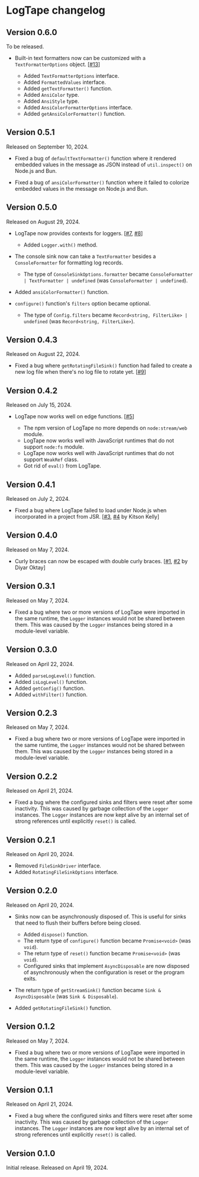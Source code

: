 <!-- deno-fmt-ignore-file -->

LogTape changelog
=================

Version 0.6.0
-------------

To be released.

 -  Built-in text formatters now can be customized with a `TextFormatterOptions`
    object.  [[#13]]

     -  Added `TextFormatterOptions` interface.
     -  Added `FormattedValues` interface.
     -  Added `getTextFormatter()` function.
     -  Added `AnsiColor` type.
     -  Added `AnsiStyle` type.
     -  Added `AnsiColorFormatterOptions` interface.
     -  Added `getAnsiColorFormatter()` function.

[#13]: https://github.com/dahlia/logtape/issues/13


Version 0.5.1
-------------

Released on September 10, 2024.

 -  Fixed a bug of `defaultTextFormatter()` function where it rendered embedded
    values in the message as JSON instead of `util.inspect()` on Node.js and
    Bun.

 -  Fixed a bug of `ansiColorFormatter()` function where it failed to colorize
    embedded values in the message on Node.js and Bun.


Version 0.5.0
-------------

Released on August 29, 2024.

 -  LogTape now provides contexts for loggers.  [[#7], [#8]]

     -  Added `Logger.with()` method.

 -  The console sink now can take a `TextFormatter` besides a `ConsoleFormatter`
    for formatting log records.

     -  The type of `ConsoleSinkOptions.formatter` became
        `ConsoleFormatter | TextFormatter | undefined`
        (was `ConsoleFormatter | undefined`).

 -  Added `ansiColorFormatter()` function.

 -  `configure()` function's `filters` option became optional.

     -  The type of `Config.filters` became
        `Record<string, FilterLike> | undefined`
        (was `Record<string, FilterLike>`).

[#7]: https://github.com/dahlia/logtape/issues/7
[#8]: https://github.com/dahlia/logtape/pull/8


Version 0.4.3
-------------

Released on August 22, 2024.

 -  Fixed a bug where `getRotatingFileSink()` function had failed to create
    a new log file when there's no log file to rotate yet.  [[#9]]

[#9]: https://github.com/dahlia/logtape/issues/9


Version 0.4.2
-------------

Released on July 15, 2024.

 -  LogTape now works well on edge functions.  [[#5]]

     -  The npm version of LogTape no more depends on `node:stream/web` module.
     -  LogTape now works well with JavaScript runtimes that do not support
        `node:fs` module.
     -  LogTape now works well with JavaScript runtimes that do not support
        `WeakRef` class.
     -  Got rid of `eval()` from LogTape.

[#5]: https://github.com/dahlia/logtape/issues/5


Version 0.4.1
-------------

Released on July 2, 2024.

 -  Fixed a bug where LogTape failed to load under Node.js when incorporated
    in a project from JSR.  [[#3], [#4] by Kitson Kelly]


Version 0.4.0
-------------

Released on May 7, 2024.

 -  Curly braces can now be escaped with double curly braces.
    [[#1], [#2] by Diyar Oktay]

[#1]: https://github.com/dahlia/logtape/issues/1
[#2]: https://github.com/dahlia/logtape/pull/2
[#3]: https://github.com/dahlia/logtape/issues/3
[#4]: https://github.com/dahlia/logtape/pull/4


Version 0.3.1
-------------

Released on May 7, 2024.

 -  Fixed a bug where two or more versions of LogTape were imported in the same
    runtime, the `Logger` instances would not be shared between them.  This was
    caused by the `Logger` instances being stored in a module-level variable.


Version 0.3.0
-------------

Released on April 22, 2024.

 -  Added `parseLogLevel()` function.
 -  Added `isLogLevel()` function.
 -  Added `getConfig()` function.
 -  Added `withFilter()` function.


Version 0.2.3
-------------

Released on May 7, 2024.

 -  Fixed a bug where two or more versions of LogTape were imported in the same
    runtime, the `Logger` instances would not be shared between them.  This was
    caused by the `Logger` instances being stored in a module-level variable.


Version 0.2.2
-------------

Released on April 21, 2024.

 -  Fixed a bug where the configured sinks and filters were reset after
    some inactivity.  This was caused by garbage collection of the
    `Logger` instances.  The `Logger` instances are now kept alive by
    an internal set of strong references until explicitly `reset()` is
    called.


Version 0.2.1
-------------

Released on April 20, 2024.

 -  Removed `FileSinkDriver` interface.
 -  Added `RotatingFileSinkOptions` interface.


Version 0.2.0
-------------

Released on April 20, 2024.

 -  Sinks now can be asynchronously disposed of.  This is useful for
    sinks that need to flush their buffers before being closed.

     -  Added `dispose()` function.
     -  The return type of `configure()` function became `Promise<void>`
        (was `void`).
     -  The return type of `reset()` function became `Promise<void>`
        (was `void`).
     -  Configured sinks that implement `AsyncDisposable` are now disposed
        of asynchronously when the configuration is reset or the program exits.

 -  The return type of `getStreamSink()` function became
    `Sink & AsyncDisposable` (was `Sink & Disposable`).

 -  Added `getRotatingFileSink()` function.


Version 0.1.2
-------------

Released on May 7, 2024.

 -  Fixed a bug where two or more versions of LogTape were imported in the same
    runtime, the `Logger` instances would not be shared between them.  This was
    caused by the `Logger` instances being stored in a module-level variable.


Version 0.1.1
-------------

Released on April 21, 2024.

 -  Fixed a bug where the configured sinks and filters were reset after
    some inactivity.  This was caused by garbage collection of the
    `Logger` instances.  The `Logger` instances are now kept alive by
    an internal set of strong references until explicitly `reset()` is
    called.


Version 0.1.0
-------------

Initial release.  Released on April 19, 2024.

<!-- cSpell: ignore runtimes Kitson Diyar Oktay -->
